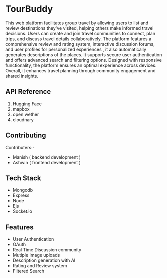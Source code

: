 
# TourBuddy

This web platform facilitates group travel by allowing users to list and review destinations they've visited, helping others make informed travel decisions. Users can create and join travel communities to connect, plan trips, and discuss travel details collaboratively. The platform features a comprehensive review and rating system, interactive discussion forums, and user profiles for personalized experiences , it also automatically generates descriptions of the places. It supports secure user authentication and offers advanced search and filtering options. Designed with responsive functionality, the platform ensures an optimal experience across devices. Overall, it enhances travel planning through community engagement and shared insights.


## API Reference

1) Hugging Face
2) mapbox
3) open wether
4) cloudnary




## Contributing

Contributers:-

- Manish ( backend development )
- Ashwin ( frontend development )


## Tech Stack

- Mongodb 
- Express
- Node
- Ejs
- Socket.io


## Features

- User Authentication
- OAuth
- Real Time Discussion community
- Mutiple Image uploads
- Description generation with AI
- Rating and Review system
- Filtered Search
